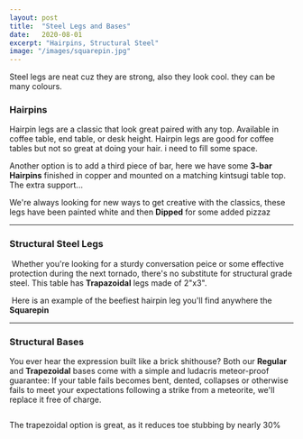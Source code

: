 ```yaml
---
layout: post
title:  "Steel Legs and Bases"
date:   2020-08-01
excerpt: "Hairpins, Structural Steel"
image: "/images/squarepin.jpg"
---
```


Steel legs are neat cuz they are strong, also they look cool. they can be many colours.


### Hairpins
<p><a href="{{ "/images/gold-hp-endtables.jpg" | absolute_url }}" data-lightbox="hairpin" data-title="Hairpin"><z class="image left"><img src="{{"/images/gold-hp-endtables-thumb.jpg" | absolute_url }}" alt="" /></z></a>Hairpin legs are a classic that look great paired with any top. Available in coffee table, end table, or desk height. Hairpin legs are good for coffee tables but not so great at doing your hair. i need to fill some space.</p>
<p style="clear:both;"></p>
<p><a href="{{ "/images/copper-bean-3hp.jpg" | absolute_url }}" data-lightbox="hairpin" data-title="Hairpin"><z class="image right"><img src="{{ "/images/copper-bean-3hp-thumb.jpg" | absolute_url }}" alt="" /></z></a>Another option is to add a third piece of bar, here we have some <b>3-bar Hairpins</b> finished in copper and mounted on a matching kintsugi table top. The extra support...</p>
<p style="clear:both;"></p>
<p><a href="{{ "/images/white-dipped-hp.jpg" | absolute_url }}" data-lightbox="hairpin" data-title="Hairpin"><z class="image left"><img src="{{ "/images/white-dipped-hp-thumb.jpg" | absolute_url }}" alt="" /></z></a>We're always looking for new ways to get creative with the classics, these legs have been painted white and then <b>Dipped</b> for some added pizzaz </p>
<p style="clear:both;"></p>
<hr>

### Structural Steel Legs
<p><a href="{{ "/images/trap.jpg" | absolute_url }}" data-lightbox="structural" data-title="Structural Steel"><z class="image left"><img src="{{ "/images/trap-thumb.jpg" | absolute_url }}" alt="" /></z></a> Whether you're looking for a sturdy conversation peice or some effective protection during the next tornado, there's no substitute for structural grade steel. This table has <b>Trapazoidal</b> legs made of 2"x3".</p>
<p style="clear:both;"></p>
<p><a href="{{ "/images/squarepin.jpg" | absolute_url }}" data-lightbox="structural" data-title="Structural Steel" ><z class="image right"><img src="{{ "/images/squarepin-thumb.jpg" | absolute_url }}" alt="" /></z></a> Here is an example of the beefiest hairpin leg you'll find anywhere the <b>Squarepin</b> </p>
<p style="clear:both;"></p>
<hr>

### Structural Bases
<p><a href="{{ "/images/pine-box.jpg" | absolute_url }}" data-lightbox="structural2" data-title="Structural Steel"><z class="image left"><img src="{{ "/images/pine-box-thumb.jpg" | absolute_url }}" alt="" /></z></a>You ever hear the expression built like a brick shithouse? Both our <b>Regular</b> and <b>Trapezoidal</b> bases come with a simple and ludacris meteor-proof guarantee: If your table fails becomes bent, dented, collapses or otherwise fails to meet your expectations following a strike from a meteorite, we'll replace it free of charge.</p>   
<p style="clear:both;"></p>
<p><a href="{{ "/images/cedar-box.jpg" | absolute_url }}" data-lightbox="structural2" data-title="Structural Steel"><z class="image right"><img src="{{ "/images/cedar-box-thumb.jpg" | absolute_url }}" alt="" /></z></a>
<p style="clear:both;"></p>
<p><a href="{{ "/images/pine-trap.jpg" | absolute_url }}" data-lightbox="structural2" data-title="Structural Steel"><z class="image left"><img src="{{ "/images/pine-trap-thumb.jpg" | absolute_url }}" alt="" /></z></a>The trapezoidal option is great, as it reduces toe stubbing by nearly 30%</p>
<p style="clear:both;"></p>
